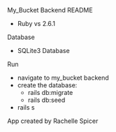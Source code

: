 My_Bucket Backend README

* Ruby vs 2.6.1



Database

* SQLite3 Database



Run
* navigate to my_bucket backend
* create the database:
    * rails db:migrate
    * rails db:seed
* rails s


App created by Rachelle Spicer
